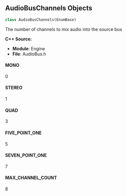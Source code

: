 ## AudioBusChannels Objects

```python
class AudioBusChannels(EnumBase)
```

The number of channels to mix audio into the source bus

**C++ Source:**

- **Module**: Engine
- **File**: AudioBus.h

<a id="unreal.AudioBusChannels.MONO"></a>

#### MONO

0

<a id="unreal.AudioBusChannels.STEREO"></a>

#### STEREO

1

<a id="unreal.AudioBusChannels.QUAD"></a>

#### QUAD

3

<a id="unreal.AudioBusChannels.FIVE_POINT_ONE"></a>

#### FIVE_POINT_ONE

5

<a id="unreal.AudioBusChannels.SEVEN_POINT_ONE"></a>

#### SEVEN_POINT_ONE

7

<a id="unreal.AudioBusChannels.MAX_CHANNEL_COUNT"></a>

#### MAX_CHANNEL_COUNT

8

<a id="unreal.AudioVolumeLocationState"></a>